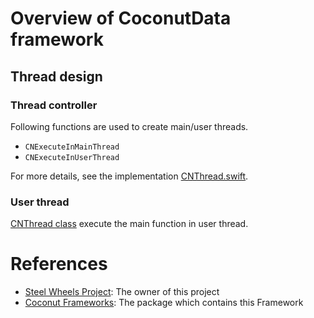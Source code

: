 # Overview of CoconutData framework

## Thread design
### Thread controller
Following functions are used to create main/user threads.
* `CNExecuteInMainThread`
* `CNExecuteInUserThread`

For more details, see the implementation [CNThread.swift](https://github.com/steelwheels/Coconut/blob/master/CoconutData/Source/Process/CNThread.swift).

### User thread
[CNThread class](https://github.com/steelwheels/Coconut/blob/master/CoconutData/Source/Process/CNThread.swift) execute the main function in user thread.


# References
* [Steel Wheels Project](https://steelwheels.github.io): The owner of this project
* [Coconut Frameworks](https://github.com/steelwheels/Coconut/blob/master/README.md): The package which contains this Framework

